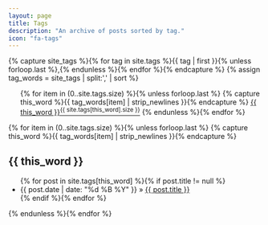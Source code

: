 ```yaml
---
layout: page
title: Tags
description: "An archive of posts sorted by tag."
icon: "fa-tags"
---
```


{% capture site_tags %}{% for tag in site.tags %}{{ tag | first }}{% unless forloop.last %},{% endunless %}{% endfor %}{% endcapture %}
{% assign tag_words = site_tags | split:',' | sort %}

<div id="tags">
  <ul>
  {% for item in (0..site.tags.size) %}{% unless forloop.last %}
    {% capture this_word %}{{ tag_words[item] | strip_newlines }}{% endcapture %}
    <a class="tags-link" href="#{{ this_word | cgi_escape }}">{{ this_word }}<sup>{{ site.tags[this_word].size }}</sup></a>
  {% endunless %}{% endfor %}
  </ul>

  {% for item in (0..site.tags.size) %}{% unless forloop.last %}
    {% capture this_word %}{{ tag_words[item] | strip_newlines }}{% endcapture %}
  <h2 id="{{ this_word | cgi_escape }}">{{ this_word }}</h2>
  <ul>
    {% for post in site.tags[this_word] %}{% if post.title != null %}
    <li><time datetime="{{ post.date | date_to_string }}">{{ post.date | date: "%d %B %Y" }}</time> &raquo; <a href="{{ post.url }}">{{ post.title }}</a></li>
    {% endif %}{% endfor %}
  </ul>
  {% endunless %}{% endfor %}
</div>